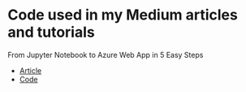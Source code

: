 # Code used in my Medium articles and tutorials

From Jupyter Notebook to Azure Web App in 5 Easy Steps<br>
- [Article]()
- [Code](https://github.com/mrjurbonas/medium/tree/master/jupyter-notebook-to-web-app-tutorial)
